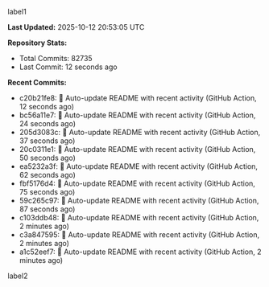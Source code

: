 
label1 
<!-- ACTIVITY_START -->
**Last Updated:** 2025-10-12 20:53:05 UTC

**Repository Stats:**
- Total Commits: 82735
- Last Commit: 12 seconds ago

**Recent Commits:**
- c20b21fe8: 🤖 Auto-update README with recent activity (GitHub Action, 12 seconds ago)
- bc56a11e7: 🤖 Auto-update README with recent activity (GitHub Action, 24 seconds ago)
- 205d3083c: 🤖 Auto-update README with recent activity (GitHub Action, 37 seconds ago)
- 20c0311e1: 🤖 Auto-update README with recent activity (GitHub Action, 50 seconds ago)
- ea5232a3f: 🤖 Auto-update README with recent activity (GitHub Action, 62 seconds ago)
- fbf5176d4: 🤖 Auto-update README with recent activity (GitHub Action, 75 seconds ago)
- 59c265c97: 🤖 Auto-update README with recent activity (GitHub Action, 87 seconds ago)
- c103ddb48: 🤖 Auto-update README with recent activity (GitHub Action, 2 minutes ago)
- c3a847595: 🤖 Auto-update README with recent activity (GitHub Action, 2 minutes ago)
- a1c52eef7: 🤖 Auto-update README with recent activity (GitHub Action, 2 minutes ago)
<!-- ACTIVITY_END -->

label2
